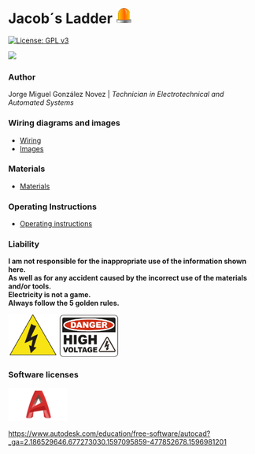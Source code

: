 # Jacob´s Ladder <img src=images/warning.gif/>

[![License: GPL v3](https://img.shields.io/badge/License-GPLv3-blue.svg)](./LICENSE.md)

<img src="images/ladder.gif" width="150"/>
  
### Author
Jorge Miguel González Novez  |  _Technician in Electrotechnical and Automated Systems_

### Wiring diagrams and images  
- [Wiring](./docs/wiring.pdf)  
- [Images](./images)

### Materials  

- [Materials](./docs/materials.md)

### Operating Instructions  

- [Operating instructions](./docs/operating-instructions.md)

### Liability

**I am not responsible for the inappropriate use of the information shown here.  
As well as for any accident caused by the incorrect use of the materials and/or tools.  
Electricity is not a game.  
Always follow the 5 golden rules.**

<img src="images/risk.png" width="100"/> <img src="images/risk-high-voltage.png" width="120"/>
  
### Software licenses

<img src="images/autocad.png" width="120"/> 

<https://www.autodesk.com/education/free-software/autocad?_ga=2.186529646.677273030.1597095859-477852678.1596981201>  

